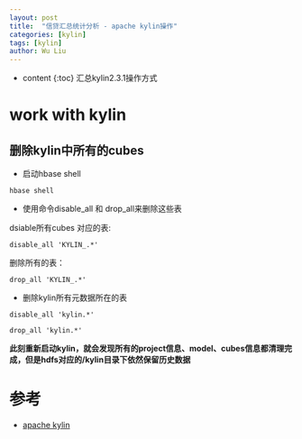 ```yaml
---
layout: post
title:  "信贷汇总统计分析 - apache kylin操作"
categories: [kylin]
tags: [kylin]
author: Wu Liu
---
```


* content
{:toc}
汇总kylin2.3.1操作方式




# work with kylin

## 删除kylin中所有的cubes
 - 启动hbase shell

```
hbase shell
```

 - 使用命令disable_all 和 drop_all来删除这些表

dsiable所有cubes 对应的表:<br/>
```
disable_all 'KYLIN_.*'
``` 

删除所有的表：<br/>
```
drop_all 'KYLIN_.*'
```

 - 删除kylin所有元数据所在的表

```
disable_all 'kylin.*'

drop_all 'kylin.*'
```

**此刻重新启动kylin，就会发现所有的project信息、model、cubes信息都清理完成，但是hdfs对应的/kylin目录下依然保留历史数据**

# 参考
 - [apache kylin](http://www.cnblogs.com/dreamfactory/p/5588203.html)
